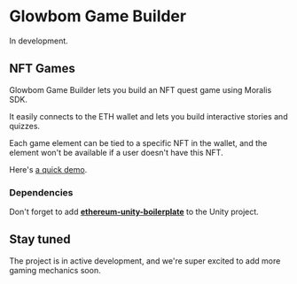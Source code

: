 # Glowbom Game Builder

In development.

## NFT Games

Glowbom Game Builder lets you build an NFT quest game using Moralis SDK.

It easily connects to the ETH wallet and lets you build interactive stories and quizzes.

Each game element can be tied to a specific NFT in the wallet, and the element won't be available if a user doesn't have this NFT.

Here's [a quick demo](https://www.youtube.com/watch?v=mBey-ND_D0A).

### Dependencies

Don't forget to add [**ethereum-unity-boilerplate**](https://github.com/ethereum-boilerplate/ethereum-unity-boilerplate) to the Unity project.

## Stay tuned

The project is in active development, and we're super excited to add more gaming mechanics soon.

